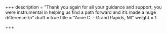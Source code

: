 +++
description = "Thank you again for all your guidance and support, you were instrumental in helping us find a path forward and it’s made a huge difference.\n"
draft = true
title = "Anne C. - Grand Rapids, MI"
weight = 1

+++
